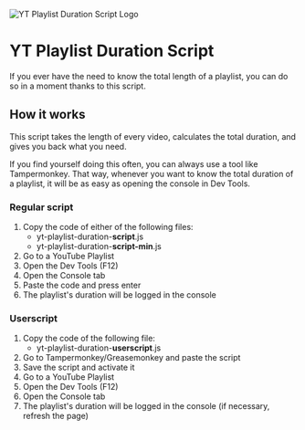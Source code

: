 ![YT Playlist Duration Script Logo](https://i.imgur.com/Aer9cqz.png)
# YT Playlist Duration Script

If you ever have the need to know the total length of a playlist, you can do so in a moment thanks to this script.

## How it works

This script takes the length of every video, calculates the total duration, and gives you back what you need.

If you find yourself doing this often, you can always use a tool like Tampermonkey.
That way, whenever you want to know the total duration of a playlist, it will be as easy as opening the console in Dev Tools.

### Regular script

1. Copy the code of either of the following files:
    * yt-playlist-duration-**script**.js
    * yt-playlist-duration-**script-min**.js
2. Go to a YouTube Playlist
3. Open the Dev Tools (F12)
4. Open the Console tab
5. Paste the code and press enter
6. The playlist's duration will be logged in the console

### Userscript
1. Copy the code of the following file:
    * yt-playlist-duration-**userscript**.js
2. Go to Tampermonkey/Greasemonkey and paste the script
3. Save the script and activate it
4. Go to a YouTube Playlist
5. Open the Dev Tools (F12)
6. Open the Console tab
7. The playlist's duration will be logged in the console (if necessary, refresh the page)
